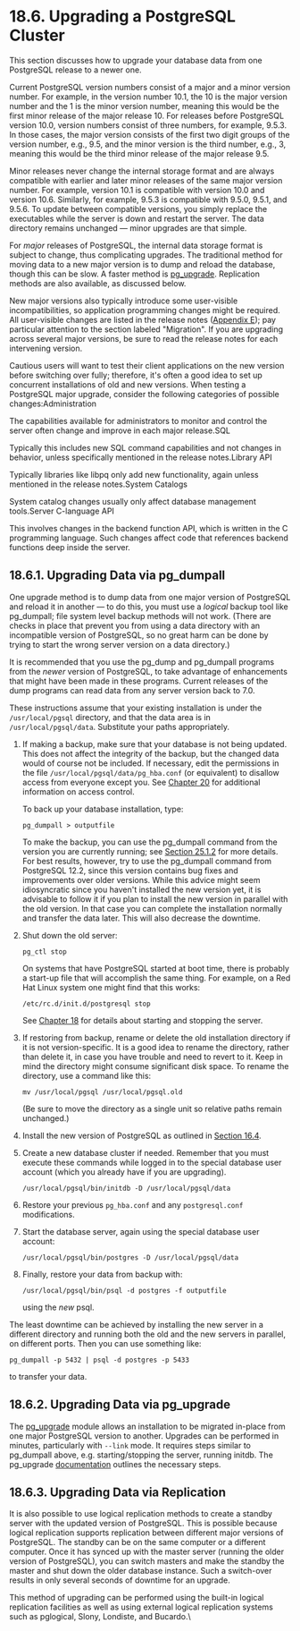 # 18.6. Upgrading a PostgreSQL Cluster

This section discusses how to upgrade your database data from one PostgreSQL release to a newer one.

Current PostgreSQL version numbers consist of a major and a minor version number. For example, in the version number 10.1, the 10 is the major version number and the 1 is the minor version number, meaning this would be the first minor release of the major release 10. For releases before PostgreSQL version 10.0, version numbers consist of three numbers, for example, 9.5.3. In those cases, the major version consists of the first two digit groups of the version number, e.g., 9.5, and the minor version is the third number, e.g., 3, meaning this would be the third minor release of the major release 9.5.

Minor releases never change the internal storage format and are always compatible with earlier and later minor releases of the same major version number. For example, version 10.1 is compatible with version 10.0 and version 10.6. Similarly, for example, 9.5.3 is compatible with 9.5.0, 9.5.1, and 9.5.6. To update between compatible versions, you simply replace the executables while the server is down and restart the server. The data directory remains unchanged — minor upgrades are that simple.

For _major_ releases of PostgreSQL, the internal data storage format is subject to change, thus complicating upgrades. The traditional method for moving data to a new major version is to dump and reload the database, though this can be slow. A faster method is [pg\_upgrade](https://www.postgresql.org/docs/12/pgupgrade.html). Replication methods are also available, as discussed below.

New major versions also typically introduce some user-visible incompatibilities, so application programming changes might be required. All user-visible changes are listed in the release notes ([Appendix E](https://www.postgresql.org/docs/12/release.html)); pay particular attention to the section labeled "Migration". If you are upgrading across several major versions, be sure to read the release notes for each intervening version.

Cautious users will want to test their client applications on the new version before switching over fully; therefore, it's often a good idea to set up concurrent installations of old and new versions. When testing a PostgreSQL major upgrade, consider the following categories of possible changes:Administration

The capabilities available for administrators to monitor and control the server often change and improve in each major release.SQL

Typically this includes new SQL command capabilities and not changes in behavior, unless specifically mentioned in the release notes.Library API

Typically libraries like libpq only add new functionality, again unless mentioned in the release notes.System Catalogs

System catalog changes usually only affect database management tools.Server C-language API

This involves changes in the backend function API, which is written in the C programming language. Such changes affect code that references backend functions deep inside the server.

## 18.6.1. Upgrading Data via pg\_dumpall

One upgrade method is to dump data from one major version of PostgreSQL and reload it in another — to do this, you must use a _logical_ backup tool like pg\_dumpall; file system level backup methods will not work. (There are checks in place that prevent you from using a data directory with an incompatible version of PostgreSQL, so no great harm can be done by trying to start the wrong server version on a data directory.)

It is recommended that you use the pg\_dump and pg\_dumpall programs from the _newer_ version of PostgreSQL, to take advantage of enhancements that might have been made in these programs. Current releases of the dump programs can read data from any server version back to 7.0.

These instructions assume that your existing installation is under the `/usr/local/pgsql` directory, and that the data area is in `/usr/local/pgsql/data`. Substitute your paths appropriately.

1.  If making a backup, make sure that your database is not being updated. This does not affect the integrity of the backup, but the changed data would of course not be included. If necessary, edit the permissions in the file `/usr/local/pgsql/data/pg_hba.conf` (or equivalent) to disallow access from everyone except you. See [Chapter 20](https://www.postgresql.org/docs/12/client-authentication.html) for additional information on access control.

    To back up your database installation, type:

    ```
    pg_dumpall > outputfile
    ```

    To make the backup, you can use the pg\_dumpall command from the version you are currently running; see [Section 25.1.2](https://www.postgresql.org/docs/12/backup-dump.html#BACKUP-DUMP-ALL) for more details. For best results, however, try to use the pg\_dumpall command from PostgreSQL 12.2, since this version contains bug fixes and improvements over older versions. While this advice might seem idiosyncratic since you haven't installed the new version yet, it is advisable to follow it if you plan to install the new version in parallel with the old version. In that case you can complete the installation normally and transfer the data later. This will also decrease the downtime.
2.  Shut down the old server:

    ```
    pg_ctl stop
    ```

    On systems that have PostgreSQL started at boot time, there is probably a start-up file that will accomplish the same thing. For example, on a Red Hat Linux system one might find that this works:

    ```
    /etc/rc.d/init.d/postgresql stop
    ```

    See [Chapter 18](https://www.postgresql.org/docs/12/runtime.html) for details about starting and stopping the server.
3.  If restoring from backup, rename or delete the old installation directory if it is not version-specific. It is a good idea to rename the directory, rather than delete it, in case you have trouble and need to revert to it. Keep in mind the directory might consume significant disk space. To rename the directory, use a command like this:

    ```
    mv /usr/local/pgsql /usr/local/pgsql.old
    ```

    (Be sure to move the directory as a single unit so relative paths remain unchanged.)
4. Install the new version of PostgreSQL as outlined in [Section 16.4](https://www.postgresql.org/docs/12/install-procedure.html).
5.  Create a new database cluster if needed. Remember that you must execute these commands while logged in to the special database user account (which you already have if you are upgrading).

    ```
    /usr/local/pgsql/bin/initdb -D /usr/local/pgsql/data
    ```
6. Restore your previous `pg_hba.conf` and any `postgresql.conf` modifications.
7.  Start the database server, again using the special database user account:

    ```
    /usr/local/pgsql/bin/postgres -D /usr/local/pgsql/data
    ```
8.  Finally, restore your data from backup with:

    ```
    /usr/local/pgsql/bin/psql -d postgres -f outputfile
    ```

    using the _new_ psql.

The least downtime can be achieved by installing the new server in a different directory and running both the old and the new servers in parallel, on different ports. Then you can use something like:

```
pg_dumpall -p 5432 | psql -d postgres -p 5433
```

to transfer your data.

## 18.6.2. Upgrading Data via pg\_upgrade

The [pg\_upgrade](https://www.postgresql.org/docs/12/pgupgrade.html) module allows an installation to be migrated in-place from one major PostgreSQL version to another. Upgrades can be performed in minutes, particularly with `--link` mode. It requires steps similar to pg\_dumpall above, e.g. starting/stopping the server, running initdb. The pg\_upgrade [documentation](https://www.postgresql.org/docs/12/pgupgrade.html) outlines the necessary steps.

## 18.6.3. Upgrading Data via Replication

It is also possible to use logical replication methods to create a standby server with the updated version of PostgreSQL. This is possible because logical replication supports replication between different major versions of PostgreSQL. The standby can be on the same computer or a different computer. Once it has synced up with the master server (running the older version of PostgreSQL), you can switch masters and make the standby the master and shut down the older database instance. Such a switch-over results in only several seconds of downtime for an upgrade.

This method of upgrading can be performed using the built-in logical replication facilities as well as using external logical replication systems such as pglogical, Slony, Londiste, and Bucardo.\\
